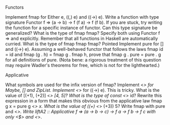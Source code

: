 Functors

  Implement fmap for Either e, ((,) e) and ((->) e).
  Write a function with type signature Functor f => (a -> b) -> f (f a) -> f (f b). If you are stuck, try writing the function for a specific instance of functor. Can this type signature be generalized?
  What is the type of fmap fmap? Specify both using Functor f => and explicitly. Remember that all functions in Haskell are automatically curried.
  What is the type of fmap fmap fmap?
  Pointed
  Implement pure for [] and ((->) e).
  Assuming a well-behaved functor that follows the laws fmap id = id and fmap (g . h) = fmap g . fmap h, prove that fmap g . pure = pure . g for all definitions of pure. (Nota bene: a rigorous treatment of this question may require Wadler's theorems for free, which is not for the lighthearted.)

Applicative

  What symbols are used for the infix version of fmap?
  Implement <*> for Maybe, [] and ZipList.
  Implement <*> for ((->) e). This is tricky.
  What is the value of [(+1), (+2)] <*> [4, 5]?
  What is the type of const <*> id? Rewrite this expression in a form that makes this obvious from the applicative law fmap g x = pure g <*> x.
  What is the value of ((+) <*> (+3)) 5?
  Write fmap with pure and <*>.
  Write liftA2 :: Applicative f => (a -> b -> c) -> f a -> f b -> f c with only <$> and <*>.

